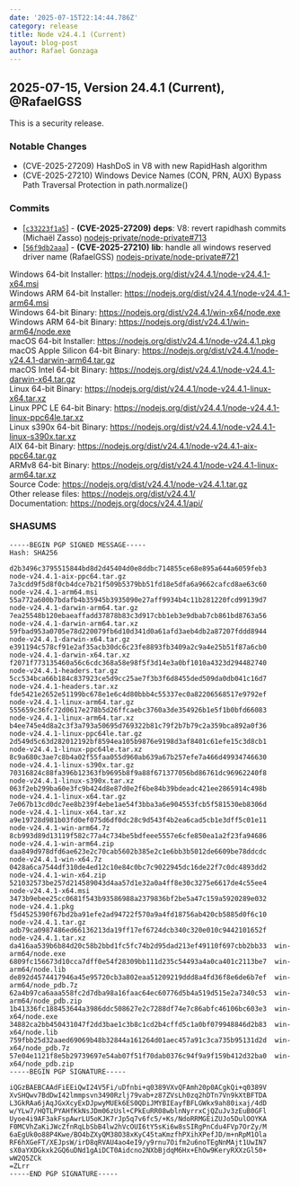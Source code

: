 ```yaml
---
date: '2025-07-15T22:14:44.786Z'
category: release
title: Node v24.4.1 (Current)
layout: blog-post
author: Rafael Gonzaga
---
```


## 2025-07-15, Version 24.4.1 (Current), @RafaelGSS

This is a security release.

### Notable Changes

- (CVE-2025-27209) HashDoS in V8 with new RapidHash algorithm
- (CVE-2025-27210) Windows Device Names (CON, PRN, AUX) Bypass Path Traversal Protection in path.normalize()

### Commits

- \[[`c33223f1a5`](https://github.com/nodejs/node/commit/c33223f1a5)] - **(CVE-2025-27209)** **deps**: V8: revert rapidhash commits (Michaël Zasso) [nodejs-private/node-private#713](https://github.com/nodejs-private/node-private/pull/713)
- \[[`56f9db2aaa`](https://github.com/nodejs/node/commit/56f9db2aaa)] - **(CVE-2025-27210)** **lib**: handle all windows reserved driver name (RafaelGSS) [nodejs-private/node-private#721](https://github.com/nodejs-private/node-private/pull/721)

Windows 64-bit Installer: https://nodejs.org/dist/v24.4.1/node-v24.4.1-x64.msi \
Windows ARM 64-bit Installer: https://nodejs.org/dist/v24.4.1/node-v24.4.1-arm64.msi \
Windows 64-bit Binary: https://nodejs.org/dist/v24.4.1/win-x64/node.exe \
Windows ARM 64-bit Binary: https://nodejs.org/dist/v24.4.1/win-arm64/node.exe \
macOS 64-bit Installer: https://nodejs.org/dist/v24.4.1/node-v24.4.1.pkg \
macOS Apple Silicon 64-bit Binary: https://nodejs.org/dist/v24.4.1/node-v24.4.1-darwin-arm64.tar.gz \
macOS Intel 64-bit Binary: https://nodejs.org/dist/v24.4.1/node-v24.4.1-darwin-x64.tar.gz \
Linux 64-bit Binary: https://nodejs.org/dist/v24.4.1/node-v24.4.1-linux-x64.tar.xz \
Linux PPC LE 64-bit Binary: https://nodejs.org/dist/v24.4.1/node-v24.4.1-linux-ppc64le.tar.xz \
Linux s390x 64-bit Binary: https://nodejs.org/dist/v24.4.1/node-v24.4.1-linux-s390x.tar.xz \
AIX 64-bit Binary: https://nodejs.org/dist/v24.4.1/node-v24.4.1-aix-ppc64.tar.gz \
ARMv8 64-bit Binary: https://nodejs.org/dist/v24.4.1/node-v24.4.1-linux-arm64.tar.xz \
Source Code: https://nodejs.org/dist/v24.4.1/node-v24.4.1.tar.gz \
Other release files: https://nodejs.org/dist/v24.4.1/ \
Documentation: https://nodejs.org/docs/v24.4.1/api/

### SHASUMS

```
-----BEGIN PGP SIGNED MESSAGE-----
Hash: SHA256

d2b3496c3795515844bd8d2d45404d0e8ddbc714855ce68e895a644a6059feb3  node-v24.4.1-aix-ppc64.tar.gz
7a3cdd9f5d8f0cb4dce7b21f509b5379bb51fd18e5dfa6a9662cafcd8ae63c60  node-v24.4.1-arm64.msi
55a772a600b7bdafb4b35945b3935090e27aff9934b4c11b281220fcd99139d7  node-v24.4.1-darwin-arm64.tar.gz
7ea25548b120ebaeaffadd37878b83c3d917cbb1eb3e9dbab7cb861bd8763a56  node-v24.4.1-darwin-arm64.tar.xz
59fbad953a0705e78d220079fb6d10d341d0a61afd3aeb4db2a87207fddd8944  node-v24.4.1-darwin-x64.tar.gz
e391194c578cf91e2af35acb30dc6c23fe8893fb3409a2c9a4e25b51f87a6cb0  node-v24.4.1-darwin-x64.tar.xz
f2071f773135460a56c6cdc368a58e98f5f3d14e3a0bf1010a4323d294482740  node-v24.4.1-headers.tar.gz
5cc534bca66b184c837923ce5d9cc25ae7f3b3f6d8455ded509da0db041c16d7  node-v24.4.1-headers.tar.xz
fde5421e2652e51199bc678e1e6c4d80bbb4c55337ec0a82206568517e9792ef  node-v24.4.1-linux-arm64.tar.gz
555659c36fc72d0617e278b5d26ffcaebc3760a3de354926b1e5f1b0bfd66083  node-v24.4.1-linux-arm64.tar.xz
b4ee745e4d8a2c3f3a793a50695d769322b81c79f2b7b79c2a359bca892a0f36  node-v24.4.1-linux-ppc64le.tar.gz
2d549d5c63d282012192bf8594ea105b9876e9198d3af8401c61efe15c3d8cb1  node-v24.4.1-linux-ppc64le.tar.xz
8c9a680c3ae7c8b4a02f55faa055d960ab639a67b257efe7a466d49934746630  node-v24.4.1-linux-s390x.tar.gz
70316824c88fa396b12363fb9695b8f9a88f671377056bd86761dc96962240f8  node-v24.4.1-linux-s390x.tar.xz
063f2eb299ba60e3fc9b424d8e87d0e2f6be84b39bdeadc421ee2865914c498b  node-v24.4.1-linux-x64.tar.gz
7e067b13cd0dc7ee8b239f4ebe1ae54f3bba3a6e904553fcb5f581530eb8306d  node-v24.4.1-linux-x64.tar.xz
a9e19728d981b03fd0ef075d6df0dc28c9d543f4b2ea6cad5cb1e3dff5c01e11  node-v24.4.1-win-arm64.7z
8cb993d89d13119f582c77a4c734be5bdfeee5557e6cfe850ea1a2f23fa94686  node-v24.4.1-win-arm64.zip
daa849d978dfd6ae623e2c70cab5602b385e2c1e6bb3b5012de6609be78ddcdc  node-v24.4.1-win-x64.7z
0428a6ca7544df310de4ed12c10e84c0bc7c9022945dc16de22f7c0dc4893dd2  node-v24.4.1-win-x64.zip
521032573be257d214589043d4aa57d1e32a0a4ff8e30c3275e6617de4c55ee4  node-v24.4.1-x64.msi
3473b9ebee25cc0681f543b93586988a2379836bf2be5a47c159a5920289e032  node-v24.4.1.pkg
f5d4525390f67bd2ba91efe2ad94722f570a9a4fd18756ab420cb5885d0f6c10  node-v24.4.1.tar.gz
adb79ca0987486ed66136213da19ff17ef6724dcb340c320e010c9442101652f  node-v24.4.1.tar.xz
da416aa539b6b84d20c58b2bbd1fc5fc74b2d95dad213ef49110f697cbb2bb33  win-arm64/node.exe
6809fc156673d10cca7dff0e54f28309bb111d235c54493a4a0ca401c2113be7  win-arm64/node.lib
de892d4574417946a45e95720cb3a802eaa51209219ddd8a4fd36f8e6de6b7ef  win-arm64/node_pdb.7z
62a4b97ca6aaa558fc2d7dba98a16faac64ec60776d5b4a519d515e2a7340c53  win-arm64/node_pdb.zip
1b41336fc188453644a3986ddc508627e2c7288df74e7c86abfc46106bc603e3  win-x64/node.exe
34882ca2bb450431047f2dd3bae1c3b8c1cd2b4cffd5c1a0bf079948846d2b83  win-x64/node.lib
759fbb25d32aaed69069b48b32844a161264d01aec457a91c3ca735b95131d2d  win-x64/node_pdb.7z
57e04e1121f8e5b29739697e54ab07f51f70dab0376c94f9a9f159b412d32ba0  win-x64/node_pdb.zip
-----BEGIN PGP SIGNATURE-----

iQGzBAEBCAAdFiEEiQwI24V5Fi/uDfnbi+q0389VXvQFAmh20p0ACgkQi+q0389V
XvSHQwv7BdDwI42lmmpsvn3490Rzlj79vab+z87ZVsLh0zq2hDTn7Vn9kXtBFTDA
L3GkRAa6jAqJGxXcyExDJpwyMUEk6ES0QDiJMYBIEayfBFLGWkx9ah80ixaj/4dD
w/YLw7/HQTLPYAHfKkNsJDm06zUsl+CPkEuRR08wblnNyrrxCjQZuJv3zEuB0GFl
Uyoe4i9AF3akFspAwrLU5oKJK7rJp5q7v6fc5/+Ks/NdoRRMGEiZUJo5DulOOYKA
F0MCVhZaKiJWcZfnRqLbSbB4lw2hVcOUI6tY5sKi6w8sSIRgPnCdu4FVp7OrZy/M
6aEgUk0o88P4Kwe/BO4bZXyQM38O38xKyC45taKmzfhPXihXPefJD/m+nRpM1Ola
RF6hXGeFT/XEJpsW/irD8qRVAU4ao4eI9/y9rnu7Oifm2u6noTEgNnMAjt1UwIN7
sX0aYXDGkxk2GQ6uDNd1gAiDCT0Aidcno2NXbBjdqM6Hx+EhOw9KeryRXXzGl50+
wW2Q5ZCk
=ZLrr
-----END PGP SIGNATURE-----
```
